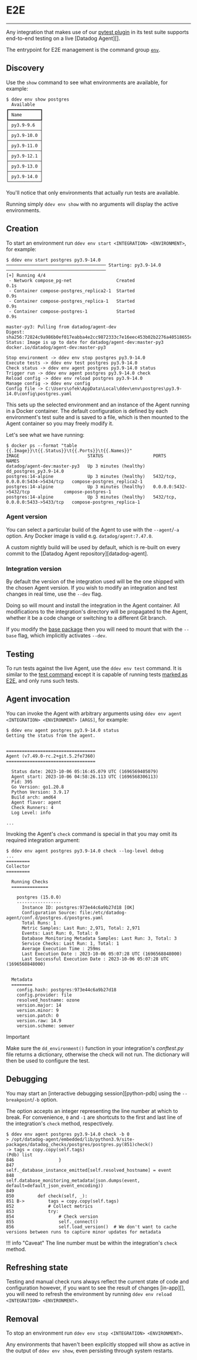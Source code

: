 # E2E

-----

Any integration that makes use of our [pytest plugin](ddev/plugins.md#pytest) in its test suite supports
end-to-end testing on a live [Datadog Agent][].

The entrypoint for E2E management is the command group [`env`](ddev/cli.md#ddev-env).

## Discovery

Use the `show` command to see what environments are available, for example:

```
$ ddev env show postgres
  Available
┏━━━━━━━━━━━━┓
┃ Name       ┃
┡━━━━━━━━━━━━┩
│ py3.9-9.6  │
├────────────┤
│ py3.9-10.0 │
├────────────┤
│ py3.9-11.0 │
├────────────┤
│ py3.9-12.1 │
├────────────┤
│ py3.9-13.0 │
├────────────┤
│ py3.9-14.0 │
└────────────┘
```

You'll notice that only environments that actually run tests are available.

Running simply `ddev env show` with no arguments will display the active environments.

## Creation

To start an environment run `ddev env start <INTEGRATION> <ENVIRONMENT>`, for example:

```
$ ddev env start postgres py3.9-14.0
────────────────────────────────────── Starting: py3.9-14.0 ──────────────────────────────────────
[+] Running 4/4
 - Network compose_pg-net                 Created                                            0.1s
 - Container compose-postgres_replica2-1  Started                                            0.9s
 - Container compose-postgres_replica-1   Started                                            0.9s
 - Container compose-postgres-1           Started                                            0.9s

master-py3: Pulling from datadog/agent-dev
Digest: sha256:72824c9a986b0ef017eabba4e2cc9872333c7e16eec453b02b2276a40518655c
Status: Image is up to date for datadog/agent-dev:master-py3
docker.io/datadog/agent-dev:master-py3

Stop environment -> ddev env stop postgres py3.9-14.0
Execute tests -> ddev env test postgres py3.9-14.0
Check status -> ddev env agent postgres py3.9-14.0 status
Trigger run -> ddev env agent postgres py3.9-14.0 check
Reload config -> ddev env reload postgres py3.9-14.0
Manage config -> ddev env config
Config file -> C:\Users\ofek\AppData\Local\ddev\env\postgres\py3.9-14.0\config\postgres.yaml
```

This sets up the selected environment and an instance of the Agent running in a Docker container. The default
configuration is defined by each environment's test suite and is saved to a file, which is then mounted to the
Agent container so you may freely modify it.

Let's see what we have running:

```
$ docker ps --format "table {{.Image}}\t{{.Status}}\t{{.Ports}}\t{{.Names}}"
IMAGE                          STATUS                   PORTS                              NAMES
datadog/agent-dev:master-py3   Up 3 minutes (healthy)                                      dd_postgres_py3.9-14.0
postgres:14-alpine             Up 3 minutes (healthy)   5432/tcp, 0.0.0.0:5434->5434/tcp   compose-postgres_replica2-1
postgres:14-alpine             Up 3 minutes (healthy)   0.0.0.0:5432->5432/tcp             compose-postgres-1
postgres:14-alpine             Up 3 minutes (healthy)   5432/tcp, 0.0.0.0:5433->5433/tcp   compose-postgres_replica-1
```

### Agent version

You can select a particular build of the Agent to use with the `--agent`/`-a` option. Any Docker image is valid e.g. `datadog/agent:7.47.0`.

A custom nightly build will be used by default, which is re-built on every commit to the [Datadog Agent repository][datadog-agent].

### Integration version

By default the version of the integration used will be the one shipped with the chosen Agent version. If you wish
to modify an integration and test changes in real time, use the `--dev` flag.

Doing so will mount and install the integration in the Agent container. All modifications to the integration's directory will be propagated to the Agent,
whether it be a code change or switching to a different Git branch.

If you modify the [base package](base/about.md) then you will need to mount that with the `--base` flag, which implicitly activates `--dev`.

## Testing

To run tests against the live Agent, use the `ddev env test` command. It is similar to the [test command](testing.md#usage) except
it is capable of running tests [marked as E2E](ddev/plugins.md#agent-check-runner), and only runs such tests.

## Agent invocation

You can invoke the Agent with arbitrary arguments using `ddev env agent <INTEGRATION> <ENVIRONMENT> [ARGS]`, for example:

```
$ ddev env agent postgres py3.9-14.0 status
Getting the status from the agent.


==================================
Agent (v7.49.0-rc.2+git.5.2fe7360)
==================================

  Status date: 2023-10-06 05:16:45.079 UTC (1696569405079)
  Agent start: 2023-10-06 04:58:26.113 UTC (1696568306113)
  Pid: 395
  Go Version: go1.20.8
  Python Version: 3.9.17
  Build arch: amd64
  Agent flavor: agent
  Check Runners: 4
  Log Level: info

...
```

Invoking the Agent's `check` command is special in that you may omit its required integration argument:

```
$ ddev env agent postgres py3.9-14.0 check --log-level debug
...
=========
Collector
=========

  Running Checks
  ==============

    postgres (15.0.0)
    -----------------
      Instance ID: postgres:973e44c6a9b27d18 [OK]
      Configuration Source: file:/etc/datadog-agent/conf.d/postgres.d/postgres.yaml
      Total Runs: 1
      Metric Samples: Last Run: 2,971, Total: 2,971
      Events: Last Run: 0, Total: 0
      Database Monitoring Metadata Samples: Last Run: 3, Total: 3
      Service Checks: Last Run: 1, Total: 1
      Average Execution Time : 259ms
      Last Execution Date : 2023-10-06 05:07:28 UTC (1696568848000)
      Last Successful Execution Date : 2023-10-06 05:07:28 UTC (1696568848000)


  Metadata
  ========
    config.hash: postgres:973e44c6a9b27d18
    config.provider: file
    resolved_hostname: ozone
    version.major: 14
    version.minor: 9
    version.patch: 0
    version.raw: 14.9
    version.scheme: semver
```
> [!IMPORTANT]
> Make sure the `dd_environment()` function in your integration's _conftest.py_ file returns a dictionary, otherwise the check will not run. The dictionary will then be used to configure the test.

## Debugging

You may start an [interactive debugging session][python-pdb] using the `--breakpoint`/`-b` option.

The option accepts an integer representing the line number at which to break. For convenience, `0` and `-1` are shortcuts to
the first and last line of the integration's `check` method, respectively.

```
$ ddev env agent postgres py3.9-14.0 check -b 0
> /opt/datadog-agent/embedded/lib/python3.9/site-packages/datadog_checks/postgres/postgres.py(851)check()
-> tags = copy.copy(self.tags)
(Pdb) list
846                 }
847                 self._database_instance_emitted[self.resolved_hostname] = event
848                 self.database_monitoring_metadata(json.dumps(event, default=default_json_event_encoding))
849
850         def check(self, _):
851 B->         tags = copy.copy(self.tags)
852             # Collect metrics
853             try:
854                 # Check version
855                 self._connect()
856                 self.load_version()  # We don't want to cache versions between runs to capture minor updates for metadata
```

!!! info "Caveat"
    The line number must be within the integration's `check` method.

## Refreshing state

Testing and manual check runs always reflect the current state of code and configuration however, if you want to see the result
of changes [in-app][], you will need to refresh the environment by running `ddev env reload <INTEGRATION> <ENVIRONMENT>`.

## Removal

To stop an environment run `ddev env stop <INTEGRATION> <ENVIRONMENT>`.

Any environments that haven't been explicitly stopped will show as active in the output of `ddev env show`, even persisting
through system restarts.
